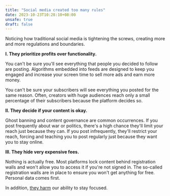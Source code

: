 ```yaml
---
title: "Social media created too many rules"
date: 2023-10-23T10:28:10+08:00
unsafe: true
draft: false
---
```


Noticing how traditional social media is tightening the screws, creating more and more regulations and boundaries.

**I. They prioritize profits over functionality.**

You can't be sure you'll see everything that people you decided to follow are posting. Algorithms embedded into feeds are designed to keep you engaged and increase your screen time to sell more ads and earn more money.

You can't be sure your subscribers will see everything you posted for the same reason. Often, creators with huge audiences reach only a small percentage of their subscribers because the platform decides so.

**II. They decide if your content is okay.**

Ghost banning and content governance are common occurrences. If you post frequently about war or politics, there's a high chance they'll limit your reach just because they can. If you post infrequently, they'll restrict your reach, forcing and teaching you to post regularly just because they want you to stay online.

**III. They hide very expensive fees.**

Nothing is actually free. Most platforms lock content behind registration walls and won't allow you to access it if you're not signed in. The so-called registration walls are in place to ensure you won't get anything for free. Personal data comes first.

In addition, [they harm](/blog/five-ways-in-which-social-media-and-tech-are-harming-our-attention/) our ability to stay focused.

